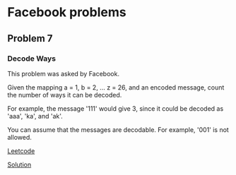 # Facebook problems

## Problem 7

### Decode Ways

This problem was asked by Facebook.

Given the mapping a = 1, b = 2, ... z = 26, and an encoded message, count the number of ways it can be decoded.

For example, the message '111' would give 3, since it could be decoded as 'aaa', 'ka', and 'ak'.

You can assume that the messages are decodable. For example, '001' is not allowed.

[Leetcode](https://leetcode.com/problems/decode-ways/)

[Solution](https://github.com/serhii-soboliev/golc/blob/main/pkg/dailycodingproblems/solutions/facebook/problem_7.go)
